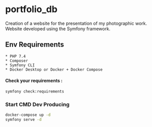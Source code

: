 # portfolio_db

Creation of a website for the presentation of my photographic work.
Website developed using the Symfony framework.

## Env Requirements

    * PHP 7.4
    * Composer
    * Symfony CLI
    * Docker Desktop or Docker + Docker Compose

#### Check your requirements :

````bash
symfony check:requirements
````

### Start CMD Dev Producing

````bash
docker-compose up -d
symfony serve -d
````